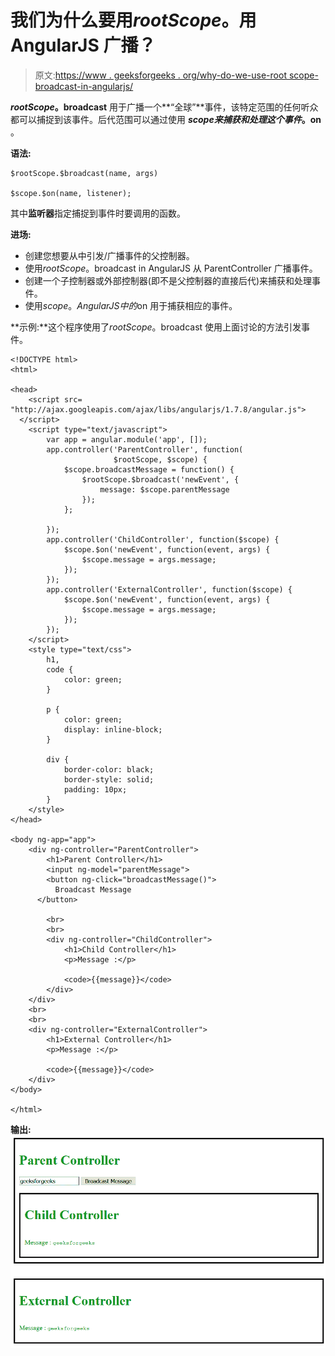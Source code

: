 # 我们为什么要用$rootScope。$用 AngularJS 广播？

> 原文:[https://www . geeksforgeeks . org/why-do-we-use-root scope-broadcast-in-angularjs/](https://www.geeksforgeeks.org/why-do-we-use-rootscope-broadcast-in-angularjs/)

**$rootScope。$broadcast** 用于广播一个**“全球”**事件，该特定范围的任何听众都可以捕捉到该事件。后代范围可以通过使用 **$scope 来捕获和处理这个事件。$on** 。

**语法:**

```
$rootScope.$broadcast(name, args)

$scope.$on(name, listener);

```

其中**监听器**指定捕捉到事件时要调用的函数。

**进场:**

*   创建您想要从中引发/广播事件的父控制器。
*   使用$rootScope。$broadcast in AngularJS 从 ParentController 广播事件。
*   创建一个子控制器或外部控制器(即不是父控制器的直接后代)来捕获和处理事件。
*   使用$scope。AngularJS 中的$on 用于捕获相应的事件。

**示例:**这个程序使用了$rootScope。$broadcast 使用上面讨论的方法引发事件。

```
<!DOCTYPE html>
<html>

<head>
    <script src=
"http://ajax.googleapis.com/ajax/libs/angularjs/1.7.8/angular.js">
  </script>
    <script type="text/javascript">
        var app = angular.module('app', []);
        app.controller('ParentController', function(
                       $rootScope, $scope) {
            $scope.broadcastMessage = function() {
                $rootScope.$broadcast('newEvent', {
                    message: $scope.parentMessage
                });
            };

        });
        app.controller('ChildController', function($scope) {
            $scope.$on('newEvent', function(event, args) {
                $scope.message = args.message;
            });
        });
        app.controller('ExternalController', function($scope) {
            $scope.$on('newEvent', function(event, args) {
                $scope.message = args.message;
            });
        });
    </script>
    <style type="text/css">
        h1,
        code {
            color: green;
        }

        p {
            color: green;
            display: inline-block;
        }

        div {
            border-color: black;
            border-style: solid;
            padding: 10px;
        }
    </style>
</head>

<body ng-app="app">
    <div ng-controller="ParentController">
        <h1>Parent Controller</h1>
        <input ng-model="parentMessage">
        <button ng-click="broadcastMessage()">
          Broadcast Message
      </button>

        <br>
        <br>
        <div ng-controller="ChildController">
            <h1>Child Controller</h1>
            <p>Message :</p>

            <code>{{message}}</code>
        </div>
    </div>
    <br>
    <br>
    <div ng-controller="ExternalController">
        <h1>External Controller</h1>
        <p>Message :</p>

        <code>{{message}}</code>
    </div>
</body>

</html>
```

**输出:**
![](img/c33b24a3bfe8979100b6da6ca518a48f.png)